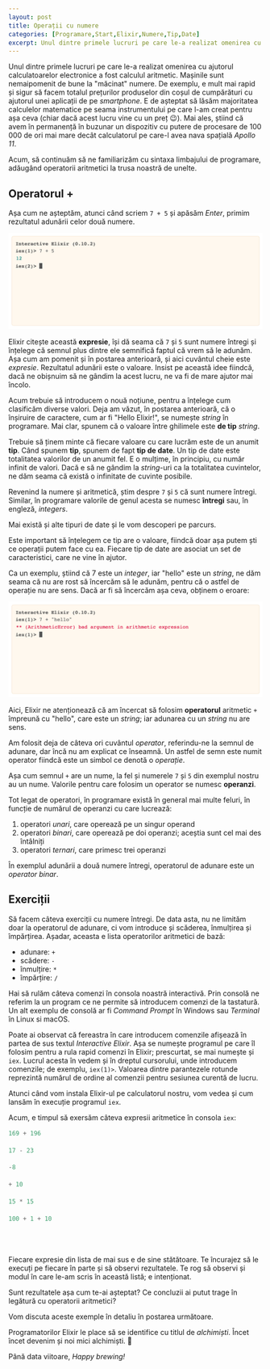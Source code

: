 ```yaml
---
layout: post
title: Operații cu numere
categories: [Programare,Start,Elixir,Numere,Tip,Date]
excerpt: Unul dintre primele lucruri pe care le-a realizat omenirea cu ajutorul calculatoarelor electronice a fost calculul aritmetic rapid. Mașinile sunt nemaipomenit de bune la "măcinat" numere.
---
```


Unul dintre primele lucruri pe care le-a realizat omenirea cu ajutorul calculatoarelor electronice a fost calculul aritmetic. Mașinile sunt nemaipomenit de bune la "măcinat" numere. De exemplu, e mult mai rapid și sigur să facem totalul prețurilor produselor din coșul de cumpărături cu ajutorul unei aplicații de pe *smartphone*. E de așteptat să lăsăm majoritatea calculelor matematice pe seama instrumentului pe care l-am creat pentru așa ceva (chiar dacă acest lucru vine cu un preț :wink:). Mai ales, știind că avem în permanență în buzunar un dispozitiv cu putere de procesare de 100 000 de ori mai mare decât calculatorul pe care-l avea nava spațială *Apollo 11*.

Acum, să continuăm să ne familiarizăm cu sintaxa limbajului de programare, adăugând operatorii aritmetici la trusa noastră de unelte.

## Operatorul +

Așa cum ne așteptăm, atunci când scriem `7 + 5` și apăsăm *Enter*, primim rezultatul adunării celor două numere.

![Adunarea a două numere](/images/lesson-002/addition.png "Adunarea a două numere")

Elixir citește această __expresie__, își dă seama că `7` și `5` sunt numere întregi și înțelege că semnul plus dintre ele semnifică faptul că vrem să le adunăm. Așa cum am pomenit și în postarea anterioară, și aici cuvântul cheie este *expresie*. Rezultatul adunării este o valoare. Insist pe această idee fiindcă, dacă ne obișnuim să ne gândim la acest lucru, ne va fi de mare ajutor mai încolo.

Acum trebuie să introducem o nouă noțiune, pentru a înțelege cum clasificăm diverse valori. Deja am văzut, în postarea anterioară, că o înșiruire de caractere, cum ar fi "Hello Elixir!", se numește *string* în programare. Mai clar, spunem că o valoare între ghilimele este __de tip__ *string*.

Trebuie să ținem minte că fiecare valoare cu care lucrăm este de un anumit __tip__. Când spunem __tip__, spunem de fapt __tip de date__. Un tip de date este totalitatea valorilor de un anumit fel. E o mulțime, în principiu, cu număr infinit de valori. Dacă e să ne gândim la *string*-uri ca la totalitatea cuvintelor, ne dăm seama că există o infinitate de cuvinte posibile.

Revenind la numere și aritmetică, știm despre `7` și `5` că sunt numere întregi. Similar, în programare valorile de genul acesta se numesc __întregi__ sau, în engleză, *integers*.

Mai există și alte tipuri de date și le vom descoperi pe parcurs.

Este important să înțelegem ce tip are o valoare, fiindcă doar așa putem ști ce operații putem face cu ea. Fiecare tip de date are asociat un set de caracteristici, care ne vine în ajutor.

Ca un exemplu, știind că 7 este un *integer*, iar "hello" este un *string*, ne dăm seama că nu are rost să încercăm să le adunăm, pentru că o astfel de operație nu are sens. Dacă ar fi să încercăm așa ceva, obținem o eroare:

![Expresie aritmetică incorectă](/images/lesson-002/bad-argument-in-arithmetic-expression.png "Expresie aritmetică incorectă")

Aici, Elixir ne atenționează că am încercat să folosim __operatorul__ aritmetic `+` împreună cu "hello", care este un *string*; iar adunarea cu un *string* nu are sens.

Am folosit deja de câteva ori cuvântul *operator*, referindu-ne la semnul de adunare, dar încă nu am explicat ce înseamnă. Un astfel de semn este numit operator fiindcă este un simbol ce denotă o *operație*.

Așa cum semnul `+` are un nume, la fel și numerele `7` și `5` din exemplul nostru au un nume. Valorile pentru care folosim un operator se numesc __operanzi__.

Tot legat de operatori, în programare există în general mai multe feluri, în funcție de numărul de operanzi cu care lucrează:
1. operatori *unari*, care operează pe un singur operand
2. operatori *binari*, care operează pe doi operanzi; aceștia sunt cel mai des întâlniți
3. operatori *ternari*, care primesc trei operanzi

În exemplul adunării a două numere întregi, operatorul de adunare este un *operator binar*.

## Exerciții

Să facem câteva exerciții cu numere întregi. De data asta, nu ne limităm doar la operatorul de adunare, ci vom introduce și scăderea, înmulțirea și împărțirea.
Așadar, aceasta e lista operatorilor aritmetici de bază:

- adunare: `+`
- scădere: `-`
- înmulțire: `*`
- împărțire: `/`

Hai să rulăm câteva comenzi în consola noastră interactivă. Prin consolă ne referim la un program ce ne permite să introducem comenzi de la tastatură. Un alt exemplu de consolă ar fi *Command Prompt* în Windows sau *Terminal* în Linux si macOS.

Poate ai observat că fereastra în care introducem comenzile afișează în partea de sus textul *Interactive Elixir*. Așa se numește programul pe care îl folosim pentru a rula rapid comenzi în Elixir; prescurtat, se mai numește și `iex`. Lucrul acesta în vedem și în dreptul cursorului, unde introducem comenzile; de exemplu, `iex(1)>`. Valoarea dintre parantezele rotunde reprezintă numărul de ordine al comenzii pentru sesiunea curentă de lucru.

Atunci când vom instala Elixir-ul pe calculatorul nostru, vom vedea și cum lansăm în execuție programul `iex`.

Acum, e timpul să exersăm câteva expresii aritmetice în consola `iex`:

```elixir
169 + 196

17 - 23

-8

+ 10

15 * 15

100 + 1 + 10





```

Fiecare expresie din lista de mai sus e de sine stătătoare. Te încurajez să le execuți pe fiecare în parte și să observi rezultatele. Te rog să observi și modul în care le-am scris în această listă; e intenționat.

Sunt rezultatele așa cum te-ai așteptat? Ce concluzii ai putut trage în legătură cu operatorii aritmetici?

Vom discuta aceste exemple în detaliu în postarea următoare.

Programatorilor Elixir le place să se identifice cu titlul de *alchimiști*. Încet încet devenim și noi mici alchimiști. :sake:

Până data viitoare, *Happy brewing!*
